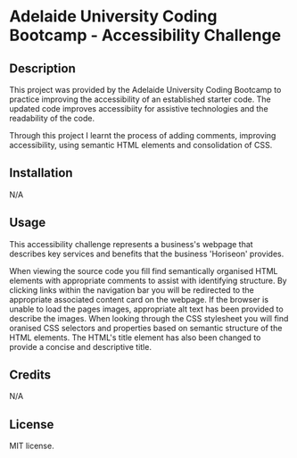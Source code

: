 # Adelaide University Coding Bootcamp - Accessibility Challenge

## Description
This project was provided by the Adelaide University Coding Bootcamp to practice improving the accessibility of an established starter code. The updated code improves accessibiity for assistive technologies and the readability of the code.

Through this project I learnt the process of adding comments, improving accessibility, using semantic HTML elements and consolidation of CSS.

## Installation

N/A

## Usage
This accessibility challenge represents a business's webpage that describes key services and benefits that the business 'Horiseon' provides. 

When viewing the source code you fill find semantically organised HTML elements with appropriate comments to assist with identifying structure. 
By clicking links within the navigation bar you will be redirected to the appropriate associated content card on the webpage.
If the browser is unable to load the pages images, appropriate alt text has been provided to describe the images. 
When looking through the CSS stylesheet you will find oranised CSS selectors and properties based on semantic structure of the HTML elements. 
The HTML's title element has also been changed to provide a concise and descriptive title. 

## Credits

N/A

## License

MIT license.

